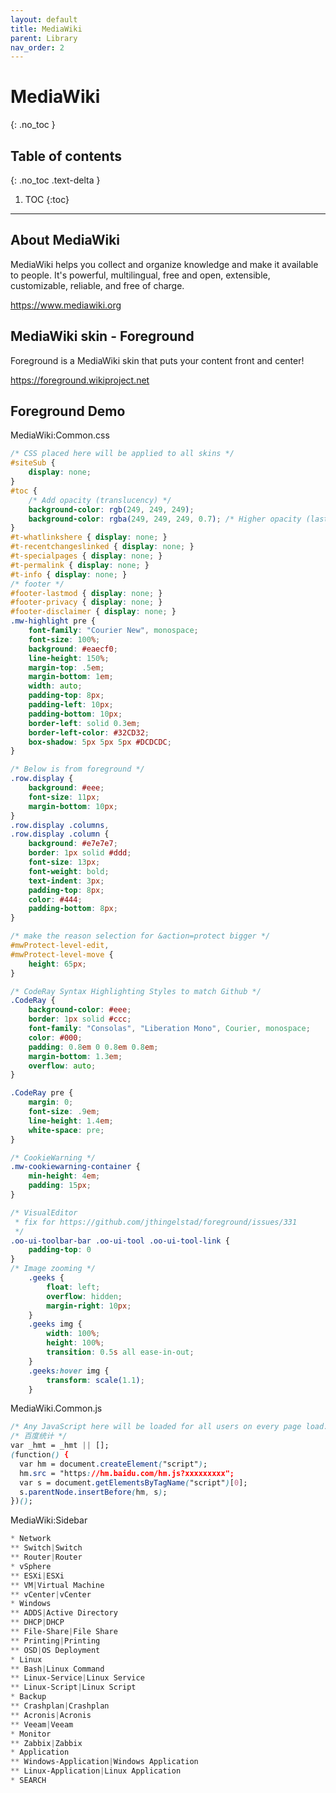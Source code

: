 ```yaml
---
layout: default
title: MediaWiki
parent: Library
nav_order: 2
---
```


# MediaWiki
{: .no_toc }

## Table of contents
{: .no_toc .text-delta }

1. TOC
{:toc}

---

## About MediaWiki

MediaWiki helps you collect and organize knowledge and make it available to people. It's powerful, multilingual, free and open, extensible, customizable, reliable, and free of charge.

https://www.mediawiki.org

## MediaWiki skin - Foreground

Foreground is a MediaWiki skin that puts your content front and center!

https://foreground.wikiproject.net

## Foreground Demo

MediaWiki:Common.css
```css
/* CSS placed here will be applied to all skins */
#siteSub {
    display: none;
}
#toc {
    /* Add opacity (translucency) */
    background-color: rgb(249, 249, 249);
    background-color: rgba(249, 249, 249, 0.7); /* Higher opacity (last arg) means less transparency */
}
#t-whatlinkshere { display: none; }
#t-recentchangeslinked { display: none; }
#t-specialpages { display: none; }
#t-permalink { display: none; }
#t-info { display: none; }
/* footer */
#footer-lastmod { display: none; }
#footer-privacy { display: none; }
#footer-disclaimer { display: none; }
.mw-highlight pre {
	font-family: "Courier New", monospace;
	font-size: 100%;
	background: #eaecf0;
	line-height: 150%;
	margin-top: .5em;
	margin-bottom: 1em;
	width: auto;
	padding-top: 8px;
	padding-left: 10px;
	padding-bottom: 10px;
	border-left: solid 0.3em;
	border-left-color: #32CD32;
	box-shadow: 5px 5px 5px #DCDCDC;
}

/* Below is from foreground */
.row.display {
	background: #eee;
	font-size: 11px;
	margin-bottom: 10px;
}
.row.display .columns,
.row.display .column {
	background: #e7e7e7;
	border: 1px solid #ddd;
	font-size: 13px;
	font-weight: bold;
	text-indent: 3px;
	padding-top: 8px;
	color: #444;
	padding-bottom: 8px;
}

/* make the reason selection for &action=protect bigger */
#mwProtect-level-edit,
#mwProtect-level-move {
	height: 65px;
}

/* CodeRay Syntax Highlighting Styles to match Github */
.CodeRay {
	background-color: #eee;
	border: 1px solid #ccc;
	font-family: "Consolas", "Liberation Mono", Courier, monospace;
	color: #000;
	padding: 0.8em 0 0.8em 0.8em;
 	margin-bottom: 1.3em;
	overflow: auto;
}

.CodeRay pre {
	margin: 0;
	font-size: .9em;
	line-height: 1.4em;
	white-space: pre;
}

/* CookieWarning */
.mw-cookiewarning-container {
	min-height: 4em;
	padding: 15px;
}

/* VisualEditor
 * fix for https://github.com/jthingelstad/foreground/issues/331
 */
.oo-ui-toolbar-bar .oo-ui-tool .oo-ui-tool-link {
	padding-top: 0
}
/* Image zooming */
	.geeks {
		float: left;
		overflow: hidden;
		margin-right: 10px;
	}
	.geeks img {
		width: 100%;
		height: 100%;
		transition: 0.5s all ease-in-out;
	}
	.geeks:hover img {
		transform: scale(1.1);
	}

```

MediaWiki.Common.js
```css
/* Any JavaScript here will be loaded for all users on every page load. */
/* 百度统计 */
var _hmt = _hmt || [];
(function() {
  var hm = document.createElement("script");
  hm.src = "https://hm.baidu.com/hm.js?xxxxxxxxx";
  var s = document.getElementsByTagName("script")[0]; 
  s.parentNode.insertBefore(hm, s);
})();

```

MediaWiki:Sidebar
```css
* Network
** Switch|Switch
** Router|Router
* vSphere
** ESXi|ESXi
** VM|Virtual Machine
** vCenter|vCenter
* Windows
** ADDS|Active Directory
** DHCP|DHCP
** File-Share|File Share
** Printing|Printing
** OSD|OS Deployment
* Linux
** Bash|Linux Command
** Linux-Service|Linux Service
** Linux-Script|Linux Script
* Backup
** Crashplan|Crashplan
** Acronis|Acronis
** Veeam|Veeam
* Monitor
** Zabbix|Zabbix
* Application
** Windows-Application|Windows Application
** Linux-Application|Linux Application
* SEARCH
```